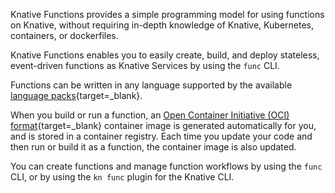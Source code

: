 <!-- Snippet used in the following topics:
- /docs/functions/README.md
-->
Knative Functions provides a simple programming model for using functions on Knative, without requiring in-depth knowledge of Knative, Kubernetes, containers, or dockerfiles.

Knative Functions enables you to easily create, build, and deploy stateless, event-driven functions as Knative Services by using the `func` CLI.

Functions can be written in any language supported by the available [language packs](https://github.com/knative/func/blob/main/docs/language-pack-providers/language-pack-contract.md){target=_blank}.

When you build or run a function, an [Open Container Initiative (OCI) format](https://opencontainers.org/about/overview/){target=_blank} container image is generated automatically for you, and is stored in a container registry. Each time you update your code and then run or build it as a function, the container image is also updated.

You can create functions and manage function workflows by using the `func` CLI, or by using the `kn func` plugin for the Knative CLI.
